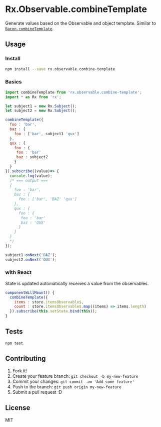 # Rx.Observable.combineTemplate

Generate values  based on the Observable and object template. Similar to [`Bacon.combineTemplate`](https://github.com/baconjs/bacon.js#observable-combine).

## Usage

### Install

```bash
npm install --save rx.observable.combine-template
```

### Basics

```javascript
import combineTemplate from 'rx.observable.combine-template';
import * as Rx from 'rx';

let subject1 = new Rx.Subject();
let subject2 = new Rx.Subject();

combineTemplate({
  foo : 'bar',
  baz : {
    foo : ['bar', subject1 'qux']
  },
  qux : {
    foo : {
     foo : 'bar'
     baz : subject2
    }
  }
}).subscribe((value)=> {
  console.log(value);
  /* === output ===
  {
    foo : 'bar',
    baz : {
      foo : ['bar', 'BAZ' 'qux']
    },
    qux : {
      foo : {
       foo : 'bar'
       baz : 'QUX'
      }
    }
  }
  */
});

subject1.onNext('BAZ');
subject2.onNext('QUX');
```

### with React

State is updated automatically receives a value from the observables.

```javascript
componentWillMount() {
  combineTemplate({
    items : store.itemsObservable$,
    count : store.itemsObservable$.map((items) => items.length)
  }).subscribe(this.setState.bind(this));
}
```

## Tests

```
npm test
```

## Contributing

1. Fork it!
2. Create your feature branch: `git checkout -b my-new-feature`
3. Commit your changes: `git commit -am 'Add some feature'`
4. Push to the branch: `git push origin my-new-feature`
5. Submit a pull request :D

## License

MIT
